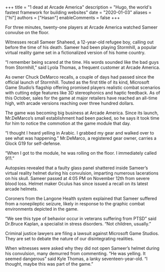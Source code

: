 +++
title = "1 dead at Arcade America"
description = "Hugo, the world's fastest framework for building websites"
date = "2020-01-03"
aliases = ["hi"]
authors = ["Hasan"]
enableComments = false
+++

For three minutes, twenty-one players at Arcade America watched Sameer convulse on the floor.

Witnesses recall Sameer Shaheed, a 12-year-old refugee boy, calling out before the time of his death. Sameer had been playing Stormhill, a popular virtual reality game set in a fictionalized version of his home country.

“I remember being scared at the time. His words sounded like the bad guys from Stormhill,” said Lyola Thomas, a frequent customer at Arcade America.

As owner Chuck DeMarco recalls, a couple of days had passed since the official launch of Stormhill. Touted as the first title of its kind, Microsoft Game Studio’s flagship offering promised players realistic combat scenarios with cutting edge features like 3D stereophonics and haptic feedback. As of this October, sales for the game at major retailers have reached an all-time high, with arcade versions reaching over three hundred dollars.

The game was becoming big business at Arcade America. Since its launch, Mr.DeMarco’s small establishment had been packed, so he says it took time for him to notice the commotion at the game module that day.

“I thought I heard yelling in Arabic. I grabbed my gear and walked over to see what was happening.” Mr.DeMarco, a registered gear owner, carries a Glock G19 for self-defense.

“When I got to the module, he was rolling on the floor. I immediately called 911.”

Autopsies revealed that a faulty glass panel shattered inside Sameer’s virtual reality helmet during his convulsion, imparting numerous lacerations on his skull. Sameer passed at 4:05 PM on November 12th from severe blood loss. Helmet maker Oculus has since issued a recall on its latest arcade helmets.

Coroners from the Langone Health system explained that Sameer suffered from a nonepileptic seizure, likely in response to the graphic combat environments depicted in the game.

“We see this type of behavior occur in veterans suffering from PTSD” said Dr.Bruce Kaplan, a specialist in stress disorders.
“Not children, usually.”

Criminal justice lawyers are filing a lawsuit against Microsoft Game Studios. They are set to debate the nature of our disintegrating realities.

When witnesses were asked why they did not open Sameer’s helmet during his convulsion, many demurred from commenting.
“He was yelling. It seemed dangerous” said Kyle Thomas, a lanky seventeen-year-old. “I thought, maybe this was part of the game.”




